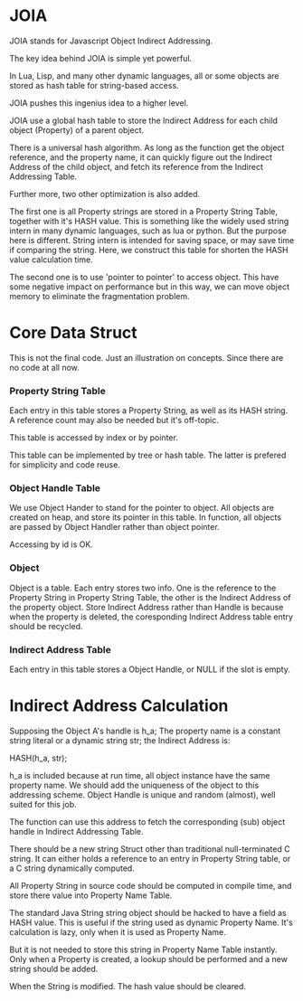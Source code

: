 # JOIA

JOIA stands for Javascript Object Indirect Addressing.

The key idea behind JOIA is simple yet powerful.

In Lua, Lisp, and many other dynamic languages, all or some objects are stored as hash table for string-based access.

JOIA pushes this ingenius idea to a higher level. 

JOIA use a global hash table to store the Indirect Address for each child object (Property) of a parent object. 

There is a universal hash algorithm. As long as the function get the object reference, and the property name, it can quickly figure out the Indirect Address of the child object, and fetch its reference from the Indirect Addressing Table.

Further more, two other optimization is also added. 

The first one is all Property strings are stored in a Property String Table, together with it's HASH value. This is something like the widely used string intern in many dynamic languages, such as lua or python. But the purpose here is different. String intern is intended for saving space, or may save time if comparing the string. Here, we construct this table for shorten the HASH value calculation time.

The second one is to use 'pointer to pointer' to access object. This have some negative impact on performance but in this way, we can move object memory to eliminate the fragmentation problem.

# Core Data Struct

This is not the final code. Just an illustration on concepts. Since there are no code at all now.

### Property String Table

Each entry in this table stores a Property String, as well as its HASH string. A reference count may also be needed but it's off-topic.

This table is accessed by index or by pointer.

This table can be implemented by tree or hash table. The latter is prefered for simplicity and code reuse.

### Object Handle Table

We use Object Hander to stand for the pointer to object. All objects are created on heap, and store its pointer in this table. In function, all objects are passed by Object Handler rather than object pointer. 

Accessing by id is OK.

### Object

Object is a table. Each entry stores two info. One is the reference to the Property String in Property String Table, the other is the Indirect Address of the property object. Store Indirect Address rather than Handle is because when the property is deleted, the coresponding Indirect Address table entry should be recycled.

### Indirect Address Table

Each entry in this table stores a Object Handle, or NULL if the slot is empty.

# Indirect Address Calculation

Supposing the Object A's handle is h_a; The property name is a constant string literal or a dynamic string str; the Indirect Address is:

HASH(h_a, str);

h_a is included because at run time, all object instance have the same property name. We should add the uniqueness of the object to this addressing scheme. Object Handle is unique and random (almost), well suited for this job.

The function can use this address to fetch the corresponding (sub) object handle in Indirect Addressing Table.

There should be a new string Struct other than traditional null-terminated C string. It can either holds a reference to an entry in Property String table, or a C string dynamically computed.

All Property String in source code should be computed in compile time, and store there value into Property Name Table.

The standard Java String string object should be hacked to have a field as HASH value. This is useful if the string used as dynamic Property Name. It's calculation is lazy, only when it is used as Property Name.

But it is not needed to store this string in Property Name Table instantly. Only when a Property is created, a lookup should be performed and a new string should be added. 

When the String is modified. The hash value should be cleared.

